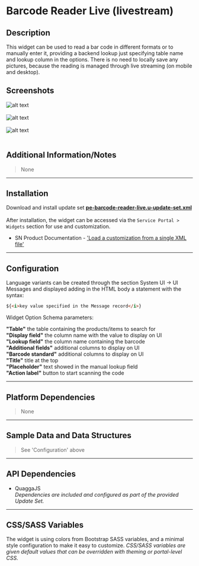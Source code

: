 # Barcode Reader Live (livestream)

## Description

This widget can be used to read a bar code in different formats or to manually enter it, providing a backend lookup just specifying table name and lookup column in the options.
There is no need to locally save any pictures, because the reading is managed through live streaming (on mobile and desktop).

## Screenshots
![alt text](../images/pe-barcode-reader-live-01.png "Barcode Reader - After scanning code") <br/><br/>
![alt text](../images/pe-barcode-reader-live-02.png "Barcode Reader - After scanning code") <br/><br/>
![alt text](../images/pe-barcode-reader-live-03.gif "Barcode Reader - Demo video") <br/><br/>

## Additional Information/Notes
> None
---
## Installation
Download and install update set **[pe-barcode-reader-live.u-update-set.xml](https://github.com/platform-experience/serviceportal-widget-library/blob/master/pe-barcode-reader-live/pe-barcode-reader-live.u-update-set.xml)** <br/><br/>
After installation, the widget can be accessed via the `Service Portal > Widgets` section for use and customization.<br/>
* SN Product Documentation - ['Load a customization from a single XML file'](https://docs.servicenow.com/bundle/kingston-application-development/page/build/system-update-sets/task/t_SaveAnUpdateSetAsAnXMLFile.html)

---
## Configuration
Language variants can be created through the section System UI -> UI Messages and displayed adding in the HTML body a statement with the syntax:

```html
${<i>key value specified in the Message record</i>}
```

Widget Option Schema parameters:

**"Table"**  the table containing the products/items to search for<br/>
**"Display field"**  the column name with the value to display on UI<br/>
**"Lookup field"**  the column name containing the barcode<br/>
**"Additional fields"**  additional columns to display on UI<br/>
**"Barcode standard"**  additional columns to display on UI<br/>
**"Title"**  title at the top<br/>
**"Placeholder"**  text showed in the manual lookup field<br/>
**"Action label"**  button to start scanning the code<br/>

---
## Platform Dependencies
> None
---
## Sample Data and Data Structures
> See 'Configuration' above
---
## API Dependencies
* QuaggaJS <br/>
<i>Dependencies are included and configured as part of the provided Update Set.</i>
---
## CSS/SASS Variables
The widget is using colors from Bootstrap SASS variables, and a minimal style configuration to make it easy to customize.
_CSS/SASS variables are given default values that can be overridden with theming or portal-level CSS._
